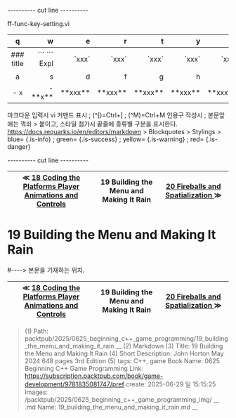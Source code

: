
---------- cut line ----------

ff-func-key-setting.vi

| q     | w     | e     | r     | t     | y     | u     | i     | o     | p     |
:------:|------:|------:|------:|------:|------:|------:|------:|------:|------:|
|### title | \`\`\` \`\`\` Expl| \`xxx\`|\`xxx\`|\`xxx\`|\`xxx\`|\`xxx\`|\`xxx \`|\`xxx \`| 없 음 |
| a     | s     | d     | f     | g     | h     | j     | k     | l     |
|- `x`|- \*\*x\*\*| \*\*xxx\*\*| \*\*xxx\*\*| \*\*xxx\*\*| \*\*xxx\*\*| \*\*xxx\*\*| \*\*xxx\*\*| \*\*xxx\*\*|

마크다운 입력시 vi 커맨드 표시 ; (^[)=Ctrl+[ ; (^M)=Ctrl+M
인용구 작성시 ; 본문앞에는 꺽쇠 > 붙이고, 스타일 첨가시 끝줄에 종류별 구분을 표시한다.
https://docs.requarks.io/en/editors/markdown > Blockquotes > Stylings >
blue= {.is-info} ; green= {.is-success} ; yellow= {.is-warning} ; red= {.is-danger}

---------- cut line ----------

| ≪ [ 18 Coding the Platforms Player Animations and Controls ](/packtpub/2025/0625_beginning_c++_game_programming/18_coding_the_platforms_player_animations_and_controls) | 19 Building the Menu and Making It Rain | [ 20 Fireballs and Spatialization ](/packtpub/2025/0625_beginning_c++_game_programming/20_fireballs_and_spatialization) ≫ |
|:----:|:----:|:----:|

# 19 Building the Menu and Making It Rain
#----> 본문을 기재하는 위치.



| ≪ [ 18 Coding the Platforms Player Animations and Controls ](/packtpub/2025/0625_beginning_c++_game_programming/18_coding_the_platforms_player_animations_and_controls) | 19 Building the Menu and Making It Rain | [ 20 Fireballs and Spatialization ](/packtpub/2025/0625_beginning_c++_game_programming/20_fireballs_and_spatialization) ≫ |
|:----:|:----:|:----:|

> (1) Path: packtpub/2025/0625_beginning_c++_game_programming/19_building_the_menu_and_making_it_rain __
> (2) Markdown
> (3) Title: 19 Building the Menu and Making It Rain
> (4) Short Description: John Horton May 2024 648 pages 3rd Edition
> (5) tags: C++, game
> Book Name: 0625 Beginning C++ Game Programming
> Link: https://subscription.packtpub.com/book/game-development/9781835081747/pref
> create: 2025-06-29 일 15:15:25
> Images: /packtpub/2025/0625_beginning_c++_game_programming_img/ __
> .md Name: 19_building_the_menu_and_making_it_rain.md __

